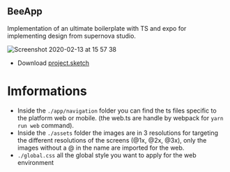 ## BeeApp

Implementation of an ultimate boilerplate with TS and expo for implementing design from supernova studio.

![Screenshot 2020-02-13 at 15 57 38](https://user-images.githubusercontent.com/16935590/74417952-2dd2fc80-4e7a-11ea-9c74-d10a1093af90.png)

- Download
  [project.sketch](https://drive.google.com/file/d/18XzTUq8MnbdSvq0alVoHcUcTes3IQ2WQ/view)

# Imformations

- Inside the `./app/navigation` folder you can find the ts files specific to the platform web or mobile. (the web.ts are handle by webpack for `yarn run web` command).
- Inside the `./assets` folder the images are in 3 resolutions for targeting the different resolutions of the screens (@1x, @2x, @3x), only the images without a @ in the name are imported for the web.
- `./global.css` all the global style you want to apply for the web environment
